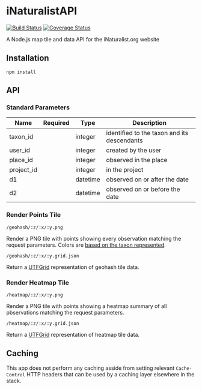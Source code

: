 iNaturalistAPI
==============

[![Build Status](https://travis-ci.org/inaturalist/iNaturalistAPI.svg?branch=master)](https://travis-ci.org/inaturalist/iNaturalistAPI)
[![Coverage Status](https://coveralls.io/repos/github/inaturalist/iNaturalistAPI/badge.svg?branch=master)](https://coveralls.io/github/inaturalist/iNaturalistAPI?branch=master)

A Node.js map tile and data API for the iNaturalist.org website

Installation
------------
```
npm install
```

API
---
### Standard Parameters

Name | Required | Type | Description
-----|----------|------|-------------
taxon_id||integer|identified to the taxon and its descendants
user_id||integer|created by the user
place_id||integer|observed in the place
project_id||integer|in the project
d1||datetime|observed on or after the date
d2||datetime|observed on or before the date

### Render Points Tile
```
/geohash/:z/:x/:y.png
```
Render a PNG tile with points showing every observation matching the request parameters. Colors are [based on the taxon represented](http://www.inaturalist.org/pages/help#mapsymbols).

```
/geohash/:z/:x/:y.grid.json
```
Return a [UTFGrid](https://github.com/mapbox/utfgrid-spec) representation of geohash tile data.

### Render Heatmap Tile
```
/heatmap/:z/:x/:y.png
```
Render a PNG tile with points showing a heatmap summary of all pbservations matching the request parameters.

```
/heatmap/:z/:x/:y.grid.json
```
Return a [UTFGrid](https://github.com/mapbox/utfgrid-spec) representation of heatmap tile data.

Caching
-------

This app does not perform any caching asside from setting relevant `Cache-
Control` HTTP headers that can be used by a caching layer elsewhere in the
stack.
